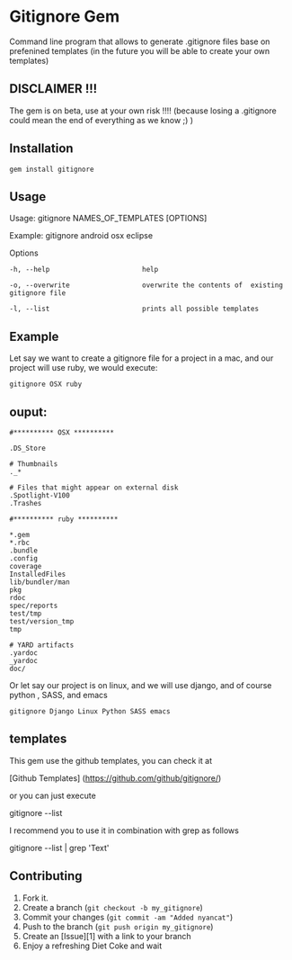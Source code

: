 
Gitignore Gem
=============
Command line program that allows to generate .gitignore files base on prefenined templates (in the future you will be able to create your own templates)


DISCLAIMER  !!!
-----------
The gem is on beta, use at your own risk !!!! (because losing a .gitignore could  mean the end of everything as we know ;) )


Installation
-----------

    gem install gitignore


Usage
-----

Usage: gitignore NAMES\_OF\_TEMPLATES [OPTIONS]

Example: gitignore android osx eclipse

Options

    -h, --help                       help

    -o, --overwrite                  overwrite the contents of  existing gitignore file

    -l, --list                       prints all possible templates

Example
-----
Let say we want to create  a gitignore file for a project in a mac, and our project will use ruby, we would execute:


    gitignore OSX ruby

ouput:
-----
    #********** OSX **********

	.DS_Store

	# Thumbnails
	._*

	# Files that might appear on external disk
	.Spotlight-V100
	.Trashes

	#********** ruby **********

	*.gem
	*.rbc
	.bundle
	.config
	coverage
	InstalledFiles
	lib/bundler/man
	pkg
	rdoc
	spec/reports
	test/tmp
	test/version_tmp
	tmp

	# YARD artifacts
	.yardoc
	_yardoc
	doc/

Or let say our  project is on linux, and we will use django, and of course python , SASS, and emacs

    gitignore Django Linux Python SASS emacs
 
templates
-----

This gem use the github templates, you can check it at

[Github Templates] (https://github.com/github/gitignore/)

or you can just execute 

   gitignore --list

I recommend you to use it in combination with grep as follows
 
   gitignore --list | grep 'Text'


Contributing
------------

1. Fork it.
2. Create a branch (`git checkout -b my_gitignore`)
3. Commit your changes (`git commit -am "Added nyancat"`)
4. Push to the branch (`git push origin my_gitignore`)
5. Create an [Issue][1] with a link to your branch
6. Enjoy a refreshing Diet Coke and wait